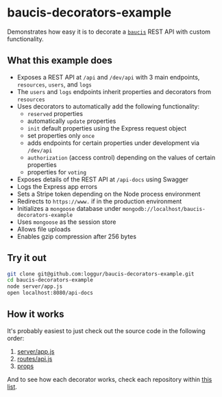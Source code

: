 # baucis-decorators-example
Demonstrates how easy it is to decorate a [`baucis`](https://github.com/loggur?query=baucis-decorator-) REST API with custom functionality.

## What this example does
* Exposes a REST API at `/api` and `/dev/api` with 3 main endpoints, `resources`, `users`, and `logs`
* The `users` and `logs` endpoints inherit properties and decorators from `resources`
* Uses decorators to automatically add the following functionality:
  * `reserved` properties
  * automatically `update` properties
  * `init` default properties using the Express request object
  * set properties only `once`
  * adds endpoints for certain properties under development via `/dev/api`
  * `authorization` (access control) depending on the values of certain properties
  * properties for `voting`
* Exposes details of the REST API at `/api-docs` using Swagger
* Logs the Express app errors
* Sets a Stripe token depending on the Node process environment
* Redirects to `https://www.` if in the production environment
* Initializes a `mongoose` database under `mongodb://localhost/baucis-decorators-example`
* Uses `mongoose` as the session store
* Allows file uploads
* Enables gzip compression after 256 bytes

## Try it out
```bash
git clone git@github.com:loggur/baucis-decorators-example.git
cd baucis-decorators-example
node server/app.js
open localhost:8080/api-docs
```

## How it works
It's probably easiest to just check out the source code in the following order:

1. [server/app.js](https://github.com/loggur/baucis-decorators-example/blob/master/server/app.js)
2. [routes/api.js](https://github.com/loggur/baucis-decorators-example/blob/master/routes/api.js)
3. [props](https://github.com/loggur/baucis-decorators-example/tree/master/props)

And to see how each decorator works, check each repository within [this list](https://github.com/loggur?query=baucis-decorator-).